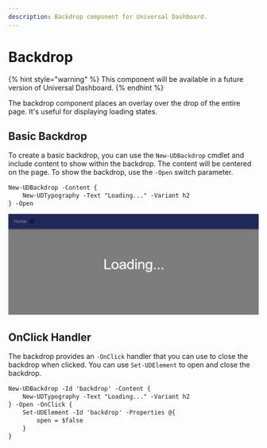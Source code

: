 ```yaml
---
description: Backdrop component for Universal Dashboard.
---
```


# Backdrop

{% hint style="warning" %}
This component will be available in a future version of Universal Dashboard.
{% endhint %}

The backdrop component places an overlay over the drop of the entire page. It's useful for displaying loading states.

## Basic Backdrop

To create a basic backdrop, you can use the `New-UDBackdrop` cmdlet and include content to show within the backdrop. The content will be centered on the page. To show the backdrop, use the `-Open` switch parameter.

```text
New-UDBackdrop -Content {
    New-UDTypography -Text "Loading..." -Variant h2
} -Open
```

![Backdrop component](../../../.gitbook/assets/image%20%28214%29.png)

## OnClick Handler

The backdrop provides an `-OnClick` handler that you can use to close the backdrop when clicked. You can use `Set-UDElement` to open and close the backdrop.

```text
New-UDBackdrop -Id 'backdrop' -Content {
    New-UDTypography -Text "Loading..." -Variant h2
} -Open -OnClick {
    Set-UDElement -Id 'backdrop' -Properties @{
        open = $false
    }
}
```

